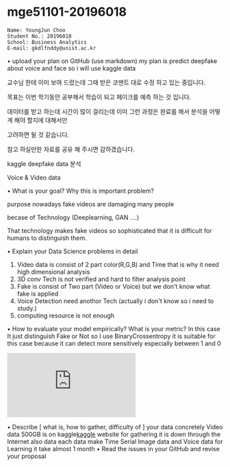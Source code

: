 # mge51101-20196018

```
Name: YoungJun Choo  
Student No.: 20196018  
School: Business Analytics  
E-mail: gkdlfnddy@unist.ac.kr  

```


• upload your plan on GitHub (use markdown)
my plan is predict deepfake about voice and face so i will use kaggle data

교수님 한테 이미 보여 드렸는데 그때 받은 코맨트 대로 수정 하고 있는 중입니다. 

목표는 이번 학기동안 공부해서 학습이 되고 페이크를 예측 하는 것 입니다. 

데이터를 받고 하는데 시간이 많이 걸리는데 이미 그런 과정은 완료를 해서 분석을 어떻게 해야 할지에 대해서만 

고려하면 될 것 같습니다. 

참고 하실만한 자료를 공유 해 주시면 감하겠습니다. 
 

kaggle deepfake data 분석 

Voice & Video data

• What is your goal? Why this is important problem?

purpose nowadays fake videos are damaging many people 

becase of Technology (Deeplearning, GAN ....)

That technology makes fake videos so sophisticated that it is difficult for humans to distinguish them.

• Explain your Data Science problems in detail

1. Video data is consist of 2 part color(R,G,B) and Time that is why it need high dimensional analysis
2. 3D conv Tech is not verified and hard to filter analysis point
3. Fake is consist of Two part (Video or Voice) but we don't know what fake is applied
4. Voice Detection need anothor Tech (actually i don't know so i need to study.)
5. computing resource is not enough 

• How to evaluate your model empirically? What is your metric?
In this case It  just distinguish Fake or Not so 
I use BinaryCrossentropy it is suitable for this case 
because it can detect more sensitively especially between 1 and 0

![equatio](https://latex.codecogs.com/gif.latex?-%5Cfrac%7B1%7D%7BN%7D%5Csum_%7Bi%3D1%7D%5EN%20%5By_i%20%5Clog%28%5Chat%7By%7D_i%29&plus;%281-y_i%29%20%5Clog%281-%5Chat%7By%7D_i%29%5D)

• Describe [ what is, how to gather, difficulty of ] your data concretely
Video data 500GB is on kaggle[kaggle](https://www.kaggle.com/c/deepfake-detection-challenge/data, "kaggle link") website 
for gathering it is down through the Internet
also data each data make Time Serial Image data and Voice data for Learning 
it take almost 1 month
• Read the issues in your GitHub and revise your proposal 
